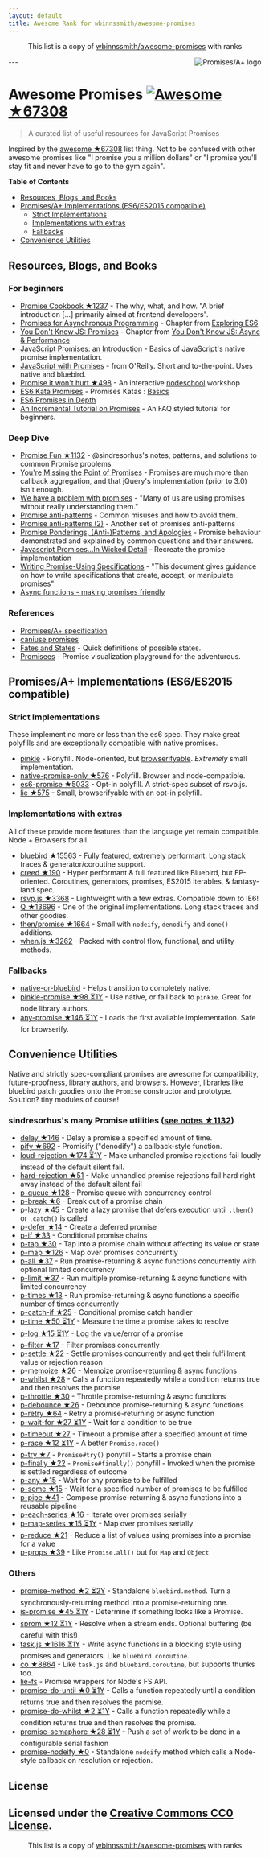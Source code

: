```yaml
---
layout: default
title: Awesome Rank for wbinnssmith/awesome-promises
---
```


<p align="center">
	This list is a copy of <a href="https://github.com/wbinnssmith/awesome-promises">wbinnssmith/awesome-promises</a> with ranks
</p>
---
<a href="https://promisesaplus.com/">
    <img src="https://promisesaplus.com/assets/logo-small.png" alt="Promises/A+ logo" align="right" />
</a>

# Awesome Promises [![Awesome](https://cdn.rawgit.com/sindresorhus/awesome/d7305f38d29fed78fa85652e3a63e154dd8e8829/media/badge.svg) ★67308](https://github.com/sindresorhus/awesome)

> A curated list of useful resources for JavaScript Promises

Inspired by the [awesome ★67308](https://github.com/sindresorhus/awesome) list thing. Not to be confused with other awesome promises like "I promise you a million dollars" or "I promise you'll stay fit and never have to go to the gym again".

**Table of Contents**

- [Resources, Blogs, and Books](#resources-blogs-and-books)
- [Promises/A+ Implementations (ES6/ES2015 compatible)](#promisesa-implementations-es6es2015-compatible)
  - [Strict Implementations](#strict-implementations)
  - [Implementations with extras](#implementations-with-extras)
  - [Fallbacks](#fallbacks)
- [Convenience Utilities](#convenience-utilities)

## Resources, Blogs, and Books

### For beginners
* [Promise Cookbook ★1237](https://github.com/mattdesl/promise-cookbook) - The why, what, and how. "A brief introduction [...] primarily aimed at frontend developers".
* [Promises for Asynchronous Programming](http://exploringjs.com/es6/ch_promises.html) - Chapter from [Exploring ES6](http://exploringjs.com/)
* [You Don't Know JS: Promises](https://github.com/getify/You-Dont-Know-JS/blob/master/async%20&%20performance/ch3.md) - Chapter from [You Don't Know JS: Async & Performance](https://github.com/getify/You-Dont-Know-JS/tree/master/async%20%26%20performance)
* [JavaScript Promises: an Introduction](https://developers.google.com/web/fundamentals/getting-started/primers/promises) - Basics of JavaScript's native promise implementation.
* [JavaScript with Promises](http://shop.oreilly.com/product/0636920032151.do) - from O'Reilly. Short and to-the-point. Uses native and bluebird.
* [Promise it won't hurt ★498](https://github.com/stevekane/promise-it-wont-hurt) - An interactive [nodeschool](https://nodeschool.io/) workshop
* [ES6 Kata Promises](http://es6katas.org/) - Promises Katas : [Basics](http://tddbin.com/#?kata=es6/language/promise/basics)
* [ES6 Promises in Depth](https://ponyfoo.com/articles/es6-promises-in-depth)
* [An Incremental Tutorial on Promises](http://www.sohamkamani.com/blog/2016/08/28/incremenal-tutorial-to-promises/) - An FAQ styled tutorial for beginners.

### Deep Dive
* [Promise Fun ★1132](https://github.com/sindresorhus/promise-fun) - @sindresorhus's notes, patterns, and solutions to common Promise problems
* [You're Missing the Point of Promises](https://blog.domenic.me/youre-missing-the-point-of-promises/) - Promises are much more than callback aggregation, and that jQuery's implementation (prior to 3.0) isn't enough.
* [We have a problem with promises](https://pouchdb.com/2015/05/18/we-have-a-problem-with-promises.html) - "Many of us are using promises without really understanding them."
* [Promise anti-patterns](https://github.com/petkaantonov/bluebird/wiki/Promise-anti-patterns) - Common misuses and how to avoid them.
* [Promise anti-patterns (2)](http://taoofcode.net/promise-anti-patterns/) - Another set of promises anti-patterns
* [Promise Ponderings, (Anti-)Patterns, and Apologies](https://sdgluck.github.io/2015/08/24/promise-ponderings-patterns-apologies/) - Promise behaviour demonstrated and explained by common questions and their answers.
* [Javascript Promises...In Wicked Detail](http://www.mattgreer.org/articles/promises-in-wicked-detail/) - Recreate the promise implementation
* [Writing Promise-Using Specifications](https://www.w3.org/2001/tag/doc/promises-guide) - "This document gives guidance on how to write specifications that create, accept, or manipulate promises"
* [Async functions - making promises friendly](https://developers.google.com/web/fundamentals/getting-started/primers/async-functions)

### References
* [Promises/A+ specification](https://promisesaplus.com/)
* [caniuse promises](http://caniuse.com/#feat=promises)
* [Fates and States](https://github.com/domenic/promises-unwrapping/blob/master/docs/states-and-fates.md) - Quick definitions of possible states.
* [Promisees](https://bevacqua.github.io/promisees/) - Promise visualization playground for the adventurous.

## Promises/A+ Implementations (ES6/ES2015 compatible)

### Strict Implementations
These implement no more or less than the es6 spec. They make great polyfills and are exceptionally compatible with native promises.

* [pinkie](https://github.com/floatdrop/pinkie) - Ponyfill. Node-oriented, but [browserifyable](https://github.com/substack/node-browserify). *Extremely* small implementation.
* [native-promise-only ★576](https://github.com/getify/native-promise-only) - Polyfill. Browser and node-compatible.
* [es6-promise ★5033](https://github.com/stefanpenner/es6-promise) - Opt-in polyfill. A strict-spec subset of rsvp.js.
* [lie ★575](https://github.com/calvinmetcalf/lie) - Small, browserifyable with an opt-in polyfill.

### Implementations with extras
All of these provide more features than the language yet remain compatible. Node + Browsers for all.

* [bluebird ★15563](https://github.com/petkaantonov/bluebird) - Fully featured, extremely performant. Long stack traces & generator/coroutine support.
* [creed ★190](https://github.com/briancavalier/creed) - Hyper performant & full featured like Bluebird, but FP-oriented. Coroutines, generators, promises, ES2015 iterables, & fantasy-land spec.
* [rsvp.js ★3368](https://github.com/tildeio/rsvp.js) - Lightweight with a few extras. Compatible down to IE6!
* [Q ★13696](https://github.com/kriskowal/q) - One of the original implementations. Long stack traces and other goodies.
* [then/promise ★1664](https://github.com/then/promise) - Small with `nodeify`, `denodify` and `done()` additions.
* [when.js ★3262](https://github.com/cujojs/when) - Packed with control flow, functional, and utility methods.


### Fallbacks
* [native-or-bluebird](https://www.npmjs.com/package/native-or-bluebird) - Helps transition to completely native.
* [pinkie-promise ★98 ⏳1Y](https://github.com/floatdrop/pinkie-promise) - Use native, or fall back to `pinkie`. Great for node library authors.
* [any-promise ★146 ⏳1Y](https://github.com/kevinbeaty/any-promise) - Loads the first available implementation. Safe for browserify.

## Convenience Utilities
Native and strictly spec-compliant promises are awesome for compatibility, future-proofness, library authors, and browsers. However, libraries like bluebird patch goodies onto the `Promise` constructor and prototype. Solution? tiny modules of course!

### sindresorhus's many Promise utilities ([see notes ★1132](https://github.com/sindresorhus/promise-fun))
* [delay ★146](https://github.com/sindresorhus/delay) - Delay a promise a specified amount of time.
* [pify ★692](https://github.com/sindresorhus/pify) - Promisify ("denodify") a callback-style function.
* [loud-rejection ★174 ⏳1Y](https://github.com/sindresorhus/loud-rejection) - Make unhandled promise rejections fail loudly instead of the default silent fail.
* [hard-rejection ★51](https://github.com/sindresorhus/hard-rejection) - Make unhandled promise rejections fail hard right away instead of the default silent fail
* [p-queue ★128](https://github.com/sindresorhus/p-queue) - Promise queue with concurrency control
* [p-break ★6](https://github.com/sindresorhus/p-break) - Break out of a promise chain
* [p-lazy ★45](https://github.com/sindresorhus/p-lazy) - Create a lazy promise that defers execution until `.then()` or `.catch()` is called
* [p-defer ★14](https://github.com/sindresorhus/p-defer) - Create a deferred promise
* [p-if ★33](https://github.com/sindresorhus/p-if) - Conditional promise chains
* [p-tap ★30](https://github.com/sindresorhus/p-tap) - Tap into a promise chain without affecting its value or state
* [p-map ★126](https://github.com/sindresorhus/p-map) - Map over promises concurrently
* [p-all ★37](https://github.com/sindresorhus/p-all) - Run promise-returning & async functions concurrently with optional limited concurrency
* [p-limit ★37](https://github.com/sindresorhus/p-limit) - Run multiple promise-returning & async functions with limited concurrency
* [p-times ★13](https://github.com/sindresorhus/p-times) - Run promise-returning & async functions a specific number of times concurrently
* [p-catch-if ★25](https://github.com/sindresorhus/p-catch-if) - Conditional promise catch handler
* [p-time ★50 ⏳1Y](https://github.com/sindresorhus/p-time) - Measure the time a promise takes to resolve
* [p-log ★15 ⏳1Y](https://github.com/sindresorhus/p-log) - Log the value/error of a promise
* [p-filter ★17](https://github.com/sindresorhus/p-filter) - Filter promises concurrently
* [p-settle ★22](https://github.com/sindresorhus/p-settle) - Settle promises concurrently and get their fulfillment value or rejection reason
* [p-memoize ★26](https://github.com/sindresorhus/p-memoize) - Memoize promise-returning & async functions
* [p-whilst ★28](https://github.com/sindresorhus/p-whilst) - Calls a function repeatedly while a condition returns true and then resolves the promise
* [p-throttle ★30](https://github.com/sindresorhus/p-throttle) - Throttle promise-returning & async functions
* [p-debounce ★26](https://github.com/sindresorhus/p-debounce) - Debounce promise-returning & async functions
* [p-retry ★64](https://github.com/sindresorhus/p-retry) - Retry a promise-returning or async function
* [p-wait-for ★27 ⏳1Y](https://github.com/sindresorhus/p-wait-for) - Wait for a condition to be true
* [p-timeout ★27](https://github.com/sindresorhus/p-timeout) - Timeout a promise after a specified amount of time
* [p-race ★12 ⏳1Y](https://github.com/sindresorhus/p-race) - A better `Promise.race()`
* [p-try ★7](https://github.com/sindresorhus/p-try) - `Promise#try()` ponyfill - Starts a promise chain
* [p-finally ★22](https://github.com/sindresorhus/p-finally) - `Promise#finally()` ponyfill - Invoked when the promise is settled regardless of outcome
* [p-any ★15](https://github.com/sindresorhus/p-any) - Wait for any promise to be fulfilled
* [p-some ★15](https://github.com/sindresorhus/p-some) - Wait for a specified number of promises to be fulfilled
* [p-pipe ★41](https://github.com/sindresorhus/p-pipe) - Compose promise-returning & async functions into a reusable pipeline
* [p-each-series ★16](https://github.com/sindresorhus/p-each-series) - Iterate over promises serially
* [p-map-series ★15 ⏳1Y](https://github.com/sindresorhus/p-map-series) - Map over promises serially
* [p-reduce ★21](https://github.com/sindresorhus/p-reduce) - Reduce a list of values using promises into a promise for a value
* [p-props ★39](https://github.com/sindresorhus/p-props) - Like `Promise.all()` but for `Map` and `Object`

### Others
* [promise-method ★2 ⏳2Y](https://github.com/wbinnssmith/promise-method) - Standalone `bluebird.method`. Turn a synchronously-returning method into a promise-returning one.
* [is-promise ★45 ⏳1Y](https://github.com/then/is-promise) - Determine if something looks like a Promise.
* [sprom ★12 ⏳1Y](https://github.com/then/sprom) - Resolve when a stream ends. Optional buffering (be careful with this!)
* [task.js ★1616 ⏳1Y](https://github.com/mozilla/task.js) - Write async functions in a blocking style using promises and generators. Like `bluebird.coroutine`.
* [co ★8864](https://github.com/tj/co) - Like `task.js` and `bluebird.coroutine`, but supports thunks too.
* [lie-fs](https://www.npmjs.com/package/lie-fs) - Promise wrappers for Node's FS API.
* [promise-do-until ★0 ⏳1Y](https://github.com/busterc/promise-do-until) - Calls a function repeatedly until a condition returns true and then resolves the promise.
* [promise-do-whilst ★2 ⏳1Y](https://github.com/busterc/promise-do-whilst) - Calls a function repeatedly while a condition returns true and then resolves the promise.
* [promise-semaphore ★28 ⏳1Y](https://github.com/samccone/promise-semaphore) - Push a set of work to be done in a configurable serial fashion
* [promise-nodeify ★0](https://github.com/kevinoid/promise-nodeify) - Standalone `nodeify` method which calls a Node-style callback on resolution or rejection.

## License
Licensed under the [Creative Commons CC0 License](https://creativecommons.org/publicdomain/zero/1.0/).
---
<p align="center">
	This list is a copy of <a href="https://github.com/wbinnssmith/awesome-promises">wbinnssmith/awesome-promises</a> with ranks
</p>
